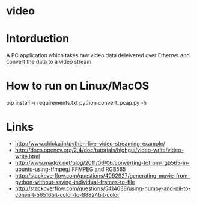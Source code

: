 # video

Intorduction
===============================
A PC application which takes raw video data deleivered over Ethernet and convert the data to a video stream.

How to run on Linux/MacOS
==============================
pip install -r requirements.txt
python convert_pcap.py -h

Links
==============================

*  http://www.chioka.in/python-live-video-streaming-example/
*  http://docs.opencv.org/2.4/doc/tutorials/highgui/video-write/video-write.html
*  http://www.madox.net/blog/2011/06/06/converting-tofrom-rgb565-in-ubuntu-using-ffmpeg/ FFMPEG and RGB565
*  http://stackoverflow.com/questions/4092927/generating-movie-from-python-without-saving-individual-frames-to-file
* http://stackoverflow.com/questions/5414638/using-numpy-and-pil-to-convert-56516bit-color-to-88824bit-color

